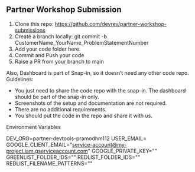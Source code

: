 ## Partner Workshop Submission

1. Clone this repo: https://github.com/devrev/partner-workshop-submissions
2. Create a branch locally: git commit -b CustomerName_YourName_ProblemStatementNumber
3. Add your code folder here.
4. Commit and Push your code
5. Raise a PR from your branch to main

Also, Dashboard is part of Snap-in, so it doesn’t need any other code repo.
Guidelines:
- You just need to share the code repo with the snap-in. The dashboard should be part of the snap-in only.
- Screenshots of the setup and documentation are not required.
- There are no additional requirements.
- You should put the code in the repo and share it with us.


Environment Variables

DEV_ORG=partner-devtools-pramodhm112
USER_EMAIL=
GOOGLE_CLIENT_EMAIL="service-account@my-project.iam.gserviceaccount.com"
GOOGLE_PRIVATE_KEY=""
GREENLIST_FOLDER_IDS=""
REDLIST_FOLDER_IDS=""
REDLIST_FILENAME_PATTERNS=""